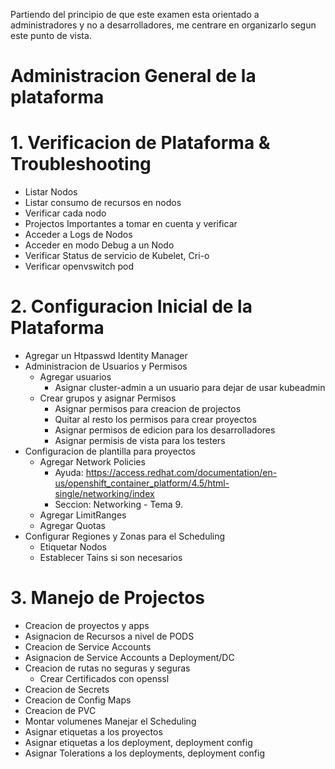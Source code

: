 Partiendo del principio de que este examen esta orientado a administradores y no a desarrolladores, me centrare en organizarlo segun este punto de vista.

# Administracion General de la plataforma
# 1. Verificacion de Plataforma & Troubleshooting
- Listar Nodos
- Listar consumo de recursos en nodos
- Verificar cada nodo
- Projectos Importantes a tomar en cuenta y verificar
- Acceder a Logs de Nodos
- Acceder en modo Debug a un Nodo
- Verificar Status de servicio de Kubelet, Cri-o
- Verificar openvswitch pod

# 2. Configuracion Inicial de la Plataforma
- Agregar un Htpasswd Identity Manager
- Administracion de Usuarios y Permisos
	- Agregar usuarios
		- Asignar cluster-admin a un usuario para dejar de usar kubeadmin
	- Crear grupos y asignar Permisos
		- Asignar permisos para creacion de projectos
		- Quitar al resto los permisos para crear proyectos
		- Asignar permisos de edicion para los desarrolladores
		- Asignar permisis de vista para los testers
- Configuracion de plantilla para proyectos
	- Agregar Network Policies
		- Ayuda: https://access.redhat.com/documentation/en-us/openshift_container_platform/4.5/html-single/networking/index
		- Seccion: Networking - Tema 9.
	- Agregar LimitRanges
	- Agregar Quotas
- Configurar Regiones y Zonas para el Scheduling
	- Etiquetar Nodos
	- Establecer Tains si son necesarios

# 3. Manejo de Projectos
- Creacion de proyectos y apps
- Asignacion de Recursos a nivel de PODS
- Creacion de Service Accounts
- Asignacion de Service Accounts a Deployment/DC
- Creacion de rutas no seguras y seguras
	- Crear Certificados con openssl
- Creacion de Secrets
- Creacion de Config Maps
- Creacion de PVC
- Montar volumenes
Manejar el Scheduling
- Asignar etiquetas a los proyectos
- Asignar etiquetas a los deployment, deployment config
- Asignar Tolerations a los deployments, deployment config
